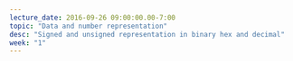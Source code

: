 ```yaml
---
lecture_date: 2016-09-26 09:00:00.00-7:00
topic: "Data and number representation"
desc: "Signed and unsigned representation in binary hex and decimal"
week: "1"
---
```



